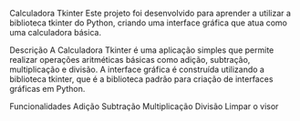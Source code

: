 Calculadora Tkinter
Este projeto foi desenvolvido para aprender a utilizar a biblioteca tkinter do Python, criando uma interface gráfica que atua como uma calculadora básica.

Descrição
A Calculadora Tkinter é uma aplicação simples que permite realizar operações aritméticas básicas como adição, subtração, multiplicação e divisão. A interface gráfica é construída utilizando a biblioteca tkinter, que é a biblioteca padrão para criação de interfaces gráficas em Python.

Funcionalidades
Adição
Subtração
Multiplicação
Divisão
Limpar o visor
